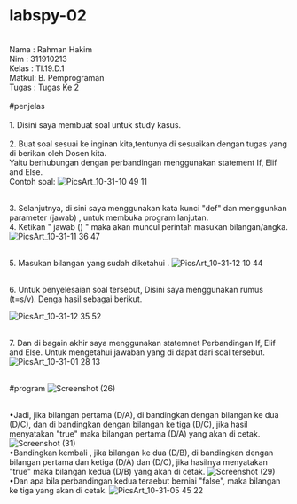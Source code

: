 # labspy-02
<br/> Nama  : Rahman Hakim
<br/> Nim   : 311910213
<br/> Kelas : TI.19.D.1
<br/> Matkul: B. Pemprograman
<br/> Tugas : Tugas Ke 2
<br/>
<br/> #penjelas
<br/> 
<br/> 1. Disini saya membuat soal untuk study kasus.  
<br/> 2. Buat soal sesuai ke inginan kita,tentunya di sesuaikan dengan tugas yang di berikan oleh Dosen kita.
<br/>    Yaitu berhubungan dengan perbandingan menggunakan statement If, Elif and Else. 
<br/>    Contoh soal:
![PicsArt_10-31-10 49 11](https://user-images.githubusercontent.com/57000408/67919164-d2824480-fbd1-11e9-9b55-b79b8455de07.jpg)

<br/> 3. Selanjutnya,  di sini saya menggunakan kata kunci "def" dan menggunkan parameter (jawab) , untuk membuka  program lanjutan.
<br/> 4. Ketikan " jawab () " maka akan muncul perintah masukan bilangan/angka.
![PicsArt_10-31-11 36 47](https://user-images.githubusercontent.com/57000408/67919420-d2367900-fbd2-11e9-9ba4-58d2f0abfa1d.jpg)

<br/> 5. Masukan bilangan yang sudah diketahui .
![PicsArt_10-31-12 10 44](https://user-images.githubusercontent.com/57000408/67920638-8afeb700-fbd7-11e9-9692-384bf6c18c55.jpg)

<br/> 6. Untuk penyelesaian soal tersebut, Disini saya menggunakan rumus (t=s/v). Denga hasil sebagai berikut. 

![PicsArt_10-31-12 35 52](https://user-images.githubusercontent.com/57000408/67921747-54c33680-fbdb-11e9-8342-ac52b7b6800e.jpg)

<br/> 7. Dan di bagain akhir saya menggunakan statemnet Perbandingan If, Elif and Else. Untuk mengetahui jawaban yang di dapat dari soal tersebut. <br/>
![PicsArt_10-31-01 28 13](https://user-images.githubusercontent.com/57000408/67924211-94d9e780-fbe2-11e9-82b4-903c98220e16.png)

<br/> #program
![Screenshot (26)](https://user-images.githubusercontent.com/57000408/67938734-a92ddc80-fc02-11e9-9f18-d17b627fda51.png)

<br/> •Jadi, jika bilangan pertama (D/A), di bandingkan dengan bilangan ke dua (D/C), dan di bandingkan dengan bilangan ke tiga (D/C), jika hasil menyatakan "true" maka bilangan pertama (D/A) yang akan di cetak.
 ![Screenshot (31)](https://user-images.githubusercontent.com/57000408/67945300-2c562f00-fc11-11e9-858a-a1c14ff45443.png)
<br/> •Bandingkan kembali , jika bilangan ke dua (D/B), di bandingkan dengan bilangan pertama dan ketiga (D/A) dan (D/C), jika hasilnya menyatakan "true" maka bilangan kedua (D/B) yang akan di cetak. 
![Screenshot (29)](https://user-images.githubusercontent.com/57000408/67939392-08402100-fc04-11e9-8e3d-34ca1b2068f3.png)
<br/> •Dan apa bila perbandingan kedua teraebut berniai "false", maka bilangan ke tiga yang akan di cetak. 
![PicsArt_10-31-05 45 22](https://user-images.githubusercontent.com/57000408/67942479-80114a00-fc0a-11e9-8e42-d832be5e9c88.png)


